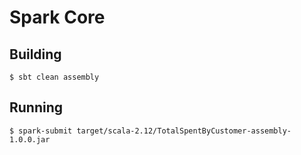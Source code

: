 # Spark Core

## Building

`$ sbt clean assembly`

## Running

`$ spark-submit target/scala-2.12/TotalSpentByCustomer-assembly-1.0.0.jar`

